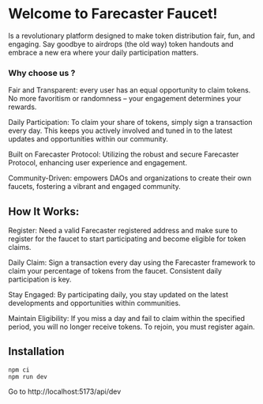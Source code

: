 # Welcome to Farecaster Faucet!

Is a revolutionary platform designed to make token distribution fair, fun, and engaging. Say goodbye to airdrops (the old way) token handouts and embrace a new era where your daily participation matters.


### Why choose us ?
Fair and Transparent: every user has an equal opportunity to claim tokens. No more favoritism or randomness – your engagement determines your rewards.

Daily Participation: To claim your share of tokens, simply sign a transaction every day. This keeps you actively involved and tuned in to the latest updates and opportunities within our community.

Built on Farecaster Protocol: Utilizing the robust and secure Farecaster Protocol, enhancing user experience and engagement.

Community-Driven: empowers DAOs and organizations to create their own faucets, fostering a vibrant and engaged community.


## How It Works:

Register: Need a valid Farecaster registered address and make sure to register for the faucet to start participating and become eligible for token claims. 

Daily Claim: Sign a transaction every day using the Farecaster framework to claim your percentage of tokens from the faucet. Consistent daily participation is key.

Stay Engaged: By participating daily, you stay updated on the latest developments and opportunities within communities.

Maintain Eligibility: If you miss a day and fail to claim within the specified period, you will no longer receive tokens. To rejoin, you must register again.


## Installation
```
npm ci
npm run dev
```

Go to http://localhost:5173/api/dev
